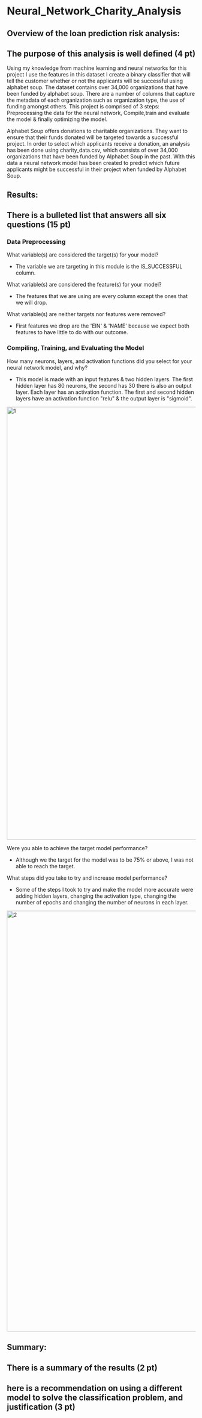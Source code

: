 # Neural_Network_Charity_Analysis
## Overview of the loan prediction risk analysis:
## The purpose of this analysis is well defined (4 pt)
Using my knowledge from machine learning and neural networks for this project I use the features in this dataset I create a binary classifier that will tell the customer whether or not the applicants will be successful using alphabet soup. The dataset contains over 34,000 organizations that have been funded by alphabet soup. There are a number of columns that capture the metadata of each organization such as organization type, the use of funding amongst others. This project is comprised of 3 steps: Preprocessing the data for the neural network, Compile,train and evaluate the model & finally optimizing the model.

Alphabet Soup offers donations to charitable organizations. They want to ensure that their funds donated will be targeted towards a successful project.
In order to select which applicants receive a donation, an analysis has been done using charity_data.csv, which consists of over 34,000 organizations that have been funded by Alphabet Soup in the past. With this data a neural network model has been created to predict which future applicants might be successful in their project when funded by Alphabet Soup.

## Results:
## There is a bulleted list that answers all six questions (15 pt)
### Data Preprocessing
What variable(s) are considered the target(s) for your model?
- The variable we are targeting in this module is the IS_SUCCESSFUL column.

What variable(s) are considered the feature(s) for your model?
- The features that we are using are every column except the ones that we will drop.

What variable(s) are neither targets nor features were removed?
- First features we drop are the 'EIN' & 'NAME' because we expect both features to have little to do with our outcome.

### Compiling, Training, and Evaluating the Model
How many neurons, layers, and activation functions did you select for your neural network model, and why?
- This model is made with an input features & two hidden layers. The first hidden layer has 80 neurons, the second has 30 there is also an output layer. Each layer has an activation function. The first and second hidden layers have an activation function "relu" & the output layer is "sigmoid".
<img width="1150" alt="1" src="https://user-images.githubusercontent.com/33900637/161364825-f27b182a-717b-4f2c-b1c8-2f669c914831.png">

Were you able to achieve the target model performance?
- Although we the target for the model was to be 75% or above, I was not able to reach the target.

What steps did you take to try and increase model performance?
- Some of the steps I took to try and make the model more accurate were adding hidden layers, changing the activation type, changing the number of epochs and changing the number of neurons in each layer.
<img width="1118" alt="2" src="https://user-images.githubusercontent.com/33900637/161364845-55802189-b7c8-413f-bb6f-3a872422c67d.png">



## Summary:
## There is a summary of the results (2 pt)
## here is a recommendation on using a different model to solve the classification problem, and justification (3 pt)

